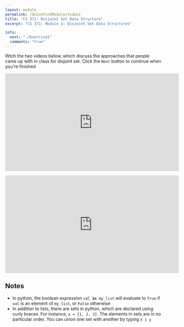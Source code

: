 ```yaml
---
layout: module
permalink: /UnionFindModule/Video1
title: "CS 371: Disjoint Set Data Structure"
excerpt: "CS 371: Module 3: Disjoint Set Data Structures"

info:
  next: "./Exercise1"
  comments: "true"
---
```


<p>
Wtch the two videos below, which discuss the approaches that people came up with in class for disjoint set.  Click the <code>Next</code> button to continue when you're finished
</p>

<iframe width="560" height="315" src="https://www.youtube.com/embed/cbu0fJXcYGA" frameborder="0" allow="accelerometer; autoplay; clipboard-write; encrypted-media; gyroscope; picture-in-picture" allowfullscreen></iframe>

<p></p>

<iframe width="560" height="315" src="https://www.youtube.com/embed/GC7yOWAFWLQ" frameborder="0" allow="accelerometer; autoplay; clipboard-write; encrypted-media; gyroscope; picture-in-picture" allowfullscreen></iframe>

<h2>Notes</h2>

<ul>
<li>In python, the boolean expression <code>val <b>in</b> my_list</code> will evaluate to <code>True</code> if <code>val</code> is an element of <code>my_list</code>, or <code>False</code> otherwise</li>
<li>In addition to lists, there are sets in python, which are declared using curly braces.  For instance, <code>x = {1, 2, 3}</code>.  The elements in sets are in no particular order.  You can union one set with another by typing <code>x | y</code></li>
</ul>